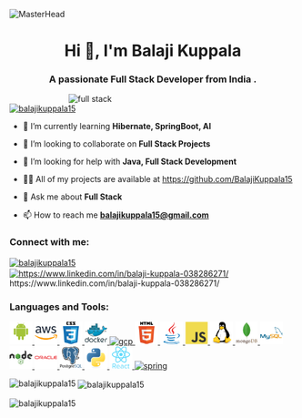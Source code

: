 ![MasterHead](https://www.apptha.com/blog/wp-content/uploads/2019/05/Hire-full-stack-developer.jpg)
<h1 align="center">Hi 👋, I'm Balaji Kuppala</h1>
<h3 align="center">A passionate Full Stack Developer from India .</h3>
<img align="right" width="400" src="https://www.freecodecamp.org/news/content/images/2022/11/hire-full-stack-developers1546507474317-1.gif" alt="full stack">  

<!-- <p align="left"> <img src="https://komarev.com/ghpvc/?username=manishjr26&label=Profile%20views&color=0e75b6&style=flat" alt="balajikuppala15" /> </p> -->

<!--<p align="left"> <a href="https://github.com/ryo-ma/github-profile-trophy"><img src="https://github-profile-trophy.vercel.app/?username=balajikuppala15" alt="balajikuppala15" /></a> </p> -->

<p align="left"> <a href="https:https://x.com/balajikuppala15" target="blank"><img src="https://img.shields.io/twitter/follow/balajikuppala15?logo=twitter&style=for-the-badge" alt="balajikuppala15" /></a> </p>


- 🌱 I’m currently learning **Hibernate, SpringBoot, AI**

- 👯 I’m looking to collaborate on **Full Stack Projects**

- 🤝 I’m looking for help with **Java, Full Stack Development**

- 👨‍💻 All of my projects are available at https://github.com/BalajiKuppala15
- 💬 Ask me about **Full Stack**

- 📫 How to reach me **balajikuppala15@gmail.com**

<h3 align="left">Connect with me:</h3>
<p align="left">
<a href="https://https://x.com/balajikuppala15" target="blank"><img align="center" src="https://raw.githubusercontent.com/rahuldkjain/github-profile-readme-generator/master/src/images/icons/Social/twitter.svg" alt="balajikuppala15" height="30" width="40" /></a>
<a href="https://linkedin.com/in/https://www.linkedin.com/in/balaji-kuppala-038286271//" target="blank"><img align="center" src="https://raw.githubusercontent.com/rahuldkjain/github-profile-readme-generator/master/src/images/icons/Social/linked-in-alt.svg" alt="https://www.linkedin.com/in/balaji-kuppala-038286271/" height="30" width="40" /></a>
https://www.linkedin.com/in/balaji-kuppala-038286271/
</p>

<h3 align="left">Languages and Tools:</h3>
<p align="left"> <a href="https://developer.android.com" target="_blank" rel="noreferrer"> <img src="https://raw.githubusercontent.com/devicons/devicon/master/icons/android/android-original-wordmark.svg" alt="android" width="40" height="40"/> </a> <a href="https://aws.amazon.com" target="_blank" rel="noreferrer"> <img src="https://raw.githubusercontent.com/devicons/devicon/master/icons/amazonwebservices/amazonwebservices-original-wordmark.svg" alt="aws" width="40" height="40"/> </a> <a href="https://www.w3schools.com/css/" target="_blank" rel="noreferrer"> <img src="https://raw.githubusercontent.com/devicons/devicon/master/icons/css3/css3-original-wordmark.svg" alt="css3" width="40" height="40"/> </a> <a href="https://www.docker.com/" target="_blank" rel="noreferrer"> <img src="https://raw.githubusercontent.com/devicons/devicon/master/icons/docker/docker-original-wordmark.svg" alt="docker" width="40" height="40"/> </a> <a href="https://cloud.google.com" target="_blank" rel="noreferrer"> <img src="https://www.vectorlogo.zone/logos/google_cloud/google_cloud-icon.svg" alt="gcp" width="40" height="40"/> </a> <a href="https://www.w3.org/html/" target="_blank" rel="noreferrer"> <img src="https://raw.githubusercontent.com/devicons/devicon/master/icons/html5/html5-original-wordmark.svg" alt="html5" width="40" height="40"/> </a> <a href="https://www.java.com" target="_blank" rel="noreferrer"> <img src="https://raw.githubusercontent.com/devicons/devicon/master/icons/java/java-original.svg" alt="java" width="40" height="40"/> </a> <a href="https://developer.mozilla.org/en-US/docs/Web/JavaScript" target="_blank" rel="noreferrer"> <img src="https://raw.githubusercontent.com/devicons/devicon/master/icons/javascript/javascript-original.svg" alt="javascript" width="40" height="40"/> </a> <a href="https://www.linux.org/" target="_blank" rel="noreferrer"> <img src="https://raw.githubusercontent.com/devicons/devicon/master/icons/linux/linux-original.svg" alt="linux" width="40" height="40"/> </a> <a href="https://www.mongodb.com/" target="_blank" rel="noreferrer"> <img src="https://raw.githubusercontent.com/devicons/devicon/master/icons/mongodb/mongodb-original-wordmark.svg" alt="mongodb" width="40" height="40"/> </a> <a href="https://www.mysql.com/" target="_blank" rel="noreferrer"> <img src="https://raw.githubusercontent.com/devicons/devicon/master/icons/mysql/mysql-original-wordmark.svg" alt="mysql" width="40" height="40"/> </a> <a href="https://nodejs.org" target="_blank" rel="noreferrer"> <img src="https://raw.githubusercontent.com/devicons/devicon/master/icons/nodejs/nodejs-original-wordmark.svg" alt="nodejs" width="40" height="40"/> </a> <a href="https://www.oracle.com/" target="_blank" rel="noreferrer"> <img src="https://raw.githubusercontent.com/devicons/devicon/master/icons/oracle/oracle-original.svg" alt="oracle" width="40" height="40"/> </a> <a href="https://www.postgresql.org" target="_blank" rel="noreferrer"> <img src="https://raw.githubusercontent.com/devicons/devicon/master/icons/postgresql/postgresql-original-wordmark.svg" alt="postgresql" width="40" height="40"/> </a> <a href="https://www.python.org" target="_blank" rel="noreferrer"> <img src="https://raw.githubusercontent.com/devicons/devicon/master/icons/python/python-original.svg" alt="python" width="40" height="40"/> </a> <a href="https://reactjs.org/" target="_blank" rel="noreferrer"> <img src="https://raw.githubusercontent.com/devicons/devicon/master/icons/react/react-original-wordmark.svg" alt="react" width="40" height="40"/> </a> <a href="https://spring.io/" target="_blank" rel="noreferrer"> <img src="https://www.vectorlogo.zone/logos/springio/springio-icon.svg" alt="spring" width="40" height="40"/> </a> </p>

<p><img align="left" src="https://github-readme-stats.vercel.app/api/top-langs?username=balajikuppala15&show_icons=true&locale=en&layout=compact" alt="balajikuppala15" /></p>

<p>&nbsp;<img align="center" src="https://github-readme-stats.vercel.app/api?username=balajikuppala15&show_icons=true&locale=en" alt="balajikuppala15" /></p>

<p><img align="center" src="https://github-readme-streak-stats.herokuapp.com/?user=balajikuppala15&" alt="balajikuppala15" /></p>
